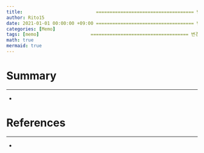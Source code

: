 ```yaml
---
title:                           ==================================== 변경!
author: Rito15
date: 2021-01-01 00:00:00 +09:00 ==================================== 변경!
categories: [Memo]
tags: [memo]                   ==================================== 변경!
math: true
mermaid: true
---
```


# Summary
---
- 

# References
---
- 